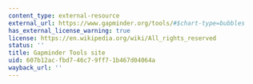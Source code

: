 ```yaml
---
content_type: external-resource
external_url: https://www.gapminder.org/tools/#$chart-type=bubbles
has_external_license_warning: true
license: https://en.wikipedia.org/wiki/All_rights_reserved
status: ''
title: Gapminder Tools site
uid: 607b12ac-fbd7-46c7-9ff7-1b467d04064a
wayback_url: ''
---
```

